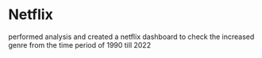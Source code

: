 # Netflix
performed analysis and created a netflix dashboard to check the increased genre from the time period of 1990 till 2022 

